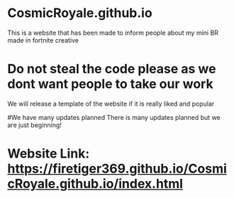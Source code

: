 # CosmicRoyale.github.io
This is a website that has been made to inform people about my mini BR made in fortnite creative

# Do not steal the code please as we dont want people to take our work
We will release a template of the website if it is really liked and popular

#We have many updates planned
There is many updates planned but we are just beginning!
# Website Link: https://firetiger369.github.io/CosmicRoyale.github.io/index.html
